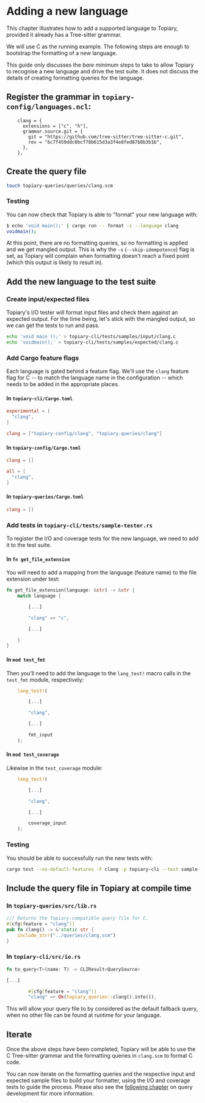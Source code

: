 # Adding a new language

This chapter illustrates how to add a supported language to Topiary,
provided it already has a Tree-sitter grammar.

We will use C as the running example. The following steps are enough to
bootstrap the formatting of a new language.

<div class="warning">

This guide only discusses the _bare minimum_ steps to take to allow
Topiary to recognise a new language and drive the test suite. It does
not discuss the details of creating formatting queries for the
language.

</div>

## Register the grammar in `topiary-config/languages.ncl`:

```nickel
    clang = {
      extensions = ["c", "h"],
      grammar.source.git = {
        git = "https://github.com/tree-sitter/tree-sitter-c.git",
        rev = "6c7f459ddc0bcf78b615d3a3f4e8fed87b8b3b1b",
      },
    },
```

## Create the query file

```sh
touch topiary-queries/queries/clang.scm
```

### Testing

You can now check that Topiary is able to "format" your new language
with:

```sh
$ echo 'void main();' | cargo run -- format -s --language clang
voidmain();
```

At this point, there are no formatting queries, so no formatting is
applied and we get mangled output. This is why the `-s`
(`--skip-idempotence`) flag is set, as Topiary will complain when
formatting doesn't reach a fixed point (which this output is likely to
result in).

## Add the new language to the test suite

### Create input/expected files

Topiary's I/O tester will format input files and check them against an
expected output. For the time being, let's stick with the mangled
output, so we can get the tests to run and pass.

```sh
echo 'void main ();' > topiary-cli/tests/samples/input/clang.c
echo 'voidmain();' > topiary-cli/tests/samples/expected/clang.c
```

### Add Cargo feature flags

Each language is gated behind a feature flag. We'll use the `clang`
feature flag for C -- to match the language name in the configuration --
which needs to be added in the appropriate places.

#### In `topiary-cli/Cargo.toml`

```toml
experimental = [
  "clang",
]

clang = ["topiary-config/clang", "topiary-queries/clang"]
```

#### In `topiary-config/Cargo.toml`

```toml
clang = []

all = [
  "clang",
]
```

#### In `topiary-queries/Cargo.toml`

```toml
clang = []
```

### Add tests in `topiary-cli/tests/sample-tester.rs`

To register the I/O and coverage tests for the new language, we need to
add it to the test suite.

#### In `fn get_file_extension`

You will need to add a mapping from the language (feature name) to the
file extension under test:

```rust
fn get_file_extension(language: &str) -> &str {
    match language {

        [...]

        "clang" => "c",

        [...]

    }
}
```

#### In `mod test_fmt`

Then you'll need to add the language to the `lang_test!` macro calls in
the `test_fmt` module, respectively:

```rust
    lang_test!(

        [...]

        "clang",

        [...]

        fmt_input
    );
```

#### In `mod test_coverage`

Likewise in the `test_coverage` module:

```rust
    lang_test!(

        [...]

        "clang",

        [...]

        coverage_input
    );
```

### Testing

You should be able to successfully run the new tests with:

```sh
cargo test --no-default-features -F clang -p topiary-cli --test sample-tester
```

## Include the query file in Topiary at compile time

### In `topiary-queries/src/lib.rs`

```rust
/// Returns the Topiary-compatible query file for C.
#[cfg(feature = "clang")]
pub fn clang() -> &'static str {
    include_str!("../queries/clang.scm")
}
```

### In `topiary-cli/src/io.rs`

```rust
fn to_query<T>(name: T) -> CLIResult<QuerySource>

[...]

        #[cfg(feature = "clang")]
        "clang" => Ok(topiary_queries::clang().into()),
```

This will allow your query file to by considered as the default fallback
query, when no other file can be found at runtime for your language.

## Iterate

Once the above steps have been completed, Topiary will be able to use
the C Tree-sitter grammar and the formatting queries in `clang.scm` to
format C code.

You can now iterate on the formatting queries and the respective input
and expected sample files to build your formatter, using the I/O and
coverage tests to guide the process. Please also see the [following
chapter](suggested-workflow.md) on query development for more
information.
